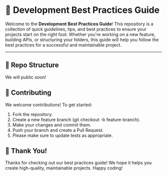 # 🚀 Development Best Practices Guide

Welcome to the **Development Best Practices Guide**! This repository is a collection of quick guidelines, tips, and best practices to ensure your projects start on the right foot. Whether you're working on a new feature, building APIs, or structuring your folders, this guide will help you follow the best practices for a successful and maintainable project.

---

## 📂 Repo Structure

We will public soon!

## 🤝 Contributing

We welcome contributions! To get started:

1. Fork the repository.
2. Create a new feature branch (git checkout -b feature-branch).
3. Make your changes and commit them.
4. Push your branch and create a Pull Request.
5. Please make sure to update tests as appropriate.

## 🎉 Thank You!

Thanks for checking out our best practices guide! We hope it helps you create high-quality, maintainable projects. Happy coding!
